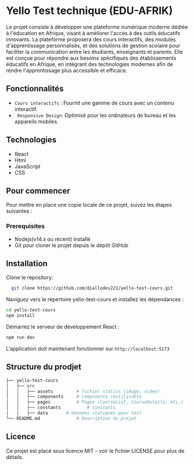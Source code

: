 # Yello Test technique (EDU-AFRIK)

Le projet consiste à développer une plateforme numérique moderne dédiée à l'éducation en Afrique, visant à améliorer l'accès à des outils éducatifs innovants. La plateforme proposera des cours interactifs, des modules d'apprentissage personnalisés, et des solutions de gestion scolaire pour faciliter la communication entre les étudiants, enseignants et parents. Elle est conçue pour répondre aux besoins spécifiques des établissements éducatifs en Afrique, en intégrant des technologies modernes afin de rendre l'apprentissage plus accessible et efficace.

## Fonctionnalités

- `Cours interactifs` : Fournit une gamme de cours avec un contenu interactif.
- ` Responsive Design`: Optimisé pour les ordinateurs de bureau et les appareils mobiles.

## Technologies

- React
- Html
- JavaScript
- CSS

## Pour commencer

Pour mettre en place une copie locale de ce projet, suivez les étapes suivantes :

### Prerequisites

- Nodejs(v14.x ou récent) installé
- Git pour cloner le projet depuis le dépôt GitHub

## Installation

Clone le repository:

```bash
  git clone https://github.com/diallodev221/yello-test-cours.git
```

Naviguez vers le répertoire yello-test-cours et installez les dépendances :

```bash
cd yello-test-cours
npm install
```

Démarrez le serveur de développement React :

```bash
npm run dev
```

L'application doit maintenant fonctionner sur `http://localhost:5173`

## Structure du prodjet

```bash
├── yello-test-cours       
│   ├── src
│   │   ├── assets         # fichier statics (image, video)
│   │   ├── components     # components réutilisable
│   │   ├── pages          # Pages (CourseList, CourseDetails, etc.)
│   │   ├── constants          # constants
│   │   ├── data       # donnees statiques pour test
└── README.md              # Description du projet

```

## Licence

Ce projet est placé sous licence MIT - voir le fichier LICENSE pour plus de détails.
